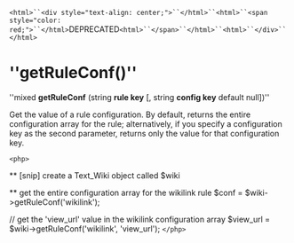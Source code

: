 
`<html>``<div style="text-align: center;">``</html>``<html>``<span style="color: red;">``</html>`DEPRECATED`<html>``</span>``</html>``<html>``</div>``</html>`

#  ''getRuleConf()''

''mixed **getRuleConf** (string **rule key** [, string **config key** default null])''

Get the value of a rule configuration.  By default, returns the entire configuration array for the rule; alternatively, if you specify a configuration key as the second parameter, returns only the value for that configuration key.

`<php>`

** [snip] create a Text_Wiki object called $wiki

** get the entire configuration array for the wikilink rule
$conf = $wiki->getRuleConf('wikilink');

// get the 'view_url' value in the wikilink configuration array
$view_url = $wiki->getRuleConf('wikilink', 'view_url');
`</php>`


